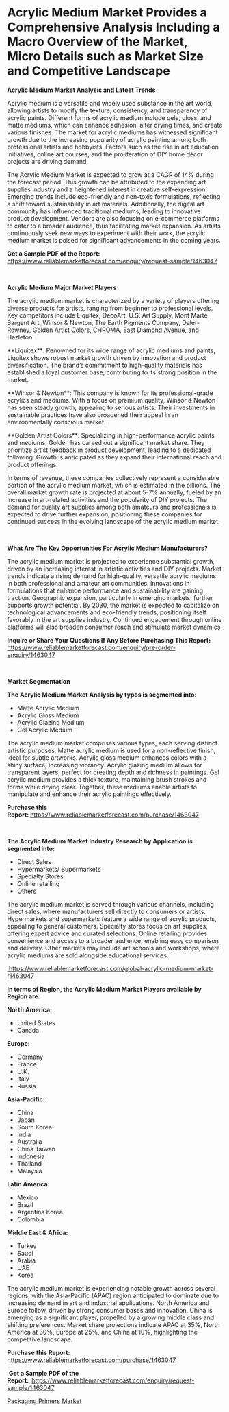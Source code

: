 <p><h1>Acrylic Medium Market Provides a Comprehensive Analysis Including a Macro Overview of the Market, Micro Details such as Market Size and Competitive Landscape</h1></p><p><strong>Acrylic Medium Market Analysis and Latest Trends</strong></p>
<p><p>Acrylic medium is a versatile and widely used substance in the art world, allowing artists to modify the texture, consistency, and transparency of acrylic paints. Different forms of acrylic medium include gels, gloss, and matte mediums, which can enhance adhesion, alter drying times, and create various finishes. The market for acrylic mediums has witnessed significant growth due to the increasing popularity of acrylic painting among both professional artists and hobbyists. Factors such as the rise in art education initiatives, online art courses, and the proliferation of DIY home décor projects are driving demand.</p><p>The Acrylic Medium Market is expected to grow at a CAGR of 14% during the forecast period. This growth can be attributed to the expanding art supplies industry and a heightened interest in creative self-expression. Emerging trends include eco-friendly and non-toxic formulations, reflecting a shift toward sustainability in art materials. Additionally, the digital art community has influenced traditional mediums, leading to innovative product development. Vendors are also focusing on e-commerce platforms to cater to a broader audience, thus facilitating market expansion. As artists continuously seek new ways to experiment with their work, the acrylic medium market is poised for significant advancements in the coming years.</p></p>
<p><strong>Get a Sample PDF of the Report:&nbsp;</strong> <a href="https://www.reliablemarketforecast.com/enquiry/request-sample/1463047?utm_campaign=2397&utm_medium=2&utm_source=Github&utm_content=ia&utm_term=01042025&utm_id=acrylic-medium">https://www.reliablemarketforecast.com/enquiry/request-sample/1463047</a></p>
<p>&nbsp;</p>
<p><strong>Acrylic Medium Major Market Players</strong></p>
<p><p>The acrylic medium market is characterized by a variety of players offering diverse products for artists, ranging from beginner to professional levels. Key competitors include Liquitex, DecoArt, U.S. Art Supply, Mont Marte, Sargent Art, Winsor & Newton, The Earth Pigments Company, Daler-Rowney, Golden Artist Colors, CHROMA, East Diamond Avenue, and Hazleton.</p><p>**Liquitex**: Renowned for its wide range of acrylic mediums and paints, Liquitex shows robust market growth driven by innovation and product diversification. The brand’s commitment to high-quality materials has established a loyal customer base, contributing to its strong position in the market.</p><p>**Winsor & Newton**: This company is known for its professional-grade acrylics and mediums. With a focus on premium quality, Winsor & Newton has seen steady growth, appealing to serious artists. Their investments in sustainable practices have also broadened their appeal in an environmentally conscious market.</p><p>**Golden Artist Colors**: Specializing in high-performance acrylic paints and mediums, Golden has carved out a significant market share. They prioritize artist feedback in product development, leading to a dedicated following. Growth is anticipated as they expand their international reach and product offerings.</p><p>In terms of revenue, these companies collectively represent a considerable portion of the acrylic medium market, which is estimated in the billions. The overall market growth rate is projected at about 5-7% annually, fueled by an increase in art-related activities and the popularity of DIY projects. The demand for quality art supplies among both amateurs and professionals is expected to drive further expansion, positioning these companies for continued success in the evolving landscape of the acrylic medium market.</p></p>
<p>&nbsp;</p>
<p><strong>What Are The Key Opportunities For Acrylic Medium Manufacturers?</strong></p>
<p><p>The acrylic medium market is projected to experience substantial growth, driven by an increasing interest in artistic activities and DIY projects. Market trends indicate a rising demand for high-quality, versatile acrylic mediums in both professional and amateur art communities. Innovations in formulations that enhance performance and sustainability are gaining traction. Geographic expansion, particularly in emerging markets, further supports growth potential. By 2030, the market is expected to capitalize on technological advancements and eco-friendly trends, positioning itself favorably in the art supplies industry. Continued engagement through online platforms will also broaden consumer reach and stimulate market dynamics.</p></p>
<p><strong>Inquire or Share Your Questions If Any Before Purchasing This Report:</strong> <a href="https://www.reliablemarketforecast.com/enquiry/pre-order-enquiry/1463047?utm_campaign=2397&utm_medium=2&utm_source=Github&utm_content=ia&utm_term=01042025&utm_id=acrylic-medium">https://www.reliablemarketforecast.com/enquiry/pre-order-enquiry/1463047</a></p>
<p>&nbsp;</p>
<p><strong>Market Segmentation</strong></p>
<p><strong>The Acrylic Medium Market Analysis by types is segmented into:</strong></p>
<p><ul><li>Matte Acrylic Medium</li><li>Acrylic Gloss Medium</li><li>Acrylic Glazing Medium</li><li>Gel Acrylic Medium</li></ul></p>
<p><p>The acrylic medium market comprises various types, each serving distinct artistic purposes. Matte acrylic medium is used for a non-reflective finish, ideal for subtle artworks. Acrylic gloss medium enhances colors with a shiny surface, increasing vibrancy. Acrylic glazing medium allows for transparent layers, perfect for creating depth and richness in paintings. Gel acrylic medium provides a thick texture, maintaining brush strokes and forms while drying clear. Together, these mediums enable artists to manipulate and enhance their acrylic paintings effectively.</p></p>
<p><strong>Purchase this Report:&nbsp;</strong><a href="https://www.reliablemarketforecast.com/purchase/1463047?utm_campaign=2397&utm_medium=2&utm_source=Github&utm_content=ia&utm_term=01042025&utm_id=acrylic-medium">https://www.reliablemarketforecast.com/purchase/1463047</a></p>
<p>&nbsp;</p>
<p><strong>The Acrylic Medium Market Industry Research by Application is segmented into:</strong></p>
<p><ul><li>Direct Sales</li><li>Hypermarkets/ Supermarkets</li><li>Specialty Stores</li><li>Online retailing</li><li>Others</li></ul></p>
<p><p>The acrylic medium market is served through various channels, including direct sales, where manufacturers sell directly to consumers or artists. Hypermarkets and supermarkets feature a wide range of acrylic products, appealing to general customers. Specialty stores focus on art supplies, offering expert advice and curated selections. Online retailing provides convenience and access to a broader audience, enabling easy comparison and delivery. Other markets may include art schools and workshops, where acrylic mediums are sold alongside educational services.</p></p>
<p><a href="https://www.reliablemarketforecast.com/global-acrylic-medium-market-r1463047?utm_campaign=2397&utm_medium=2&utm_source=Github&utm_content=ia&utm_term=01042025&utm_id=acrylic-medium">&nbsp;https://www.reliablemarketforecast.com/global-acrylic-medium-market-r1463047</a></p>
<p><strong>In terms of Region, the Acrylic Medium Market Players available by Region are:</strong></p>
<p>
    <p> <strong> North America: </strong>
        <ul>
            <li>United States</li>
            <li>Canada</li>
        </ul>
        </p> 
    <p> <strong> Europe: </strong>
        <ul>
            <li>Germany</li>
            <li>France</li>
            <li>U.K.</li>
            <li>Italy</li>
            <li>Russia</li>
        </ul>
        </p> 
    <p> <strong> Asia-Pacific: </strong>
        <ul>
            <li>China</li>
            <li>Japan</li>
            <li>South Korea</li>
            <li>India</li>
            <li>Australia</li>
            <li>China Taiwan</li>
            <li>Indonesia</li>
            <li>Thailand</li>
            <li>Malaysia</li>
        </ul>
        </p> 
    <p> <strong> Latin America: </strong>
        <ul>
            <li>Mexico</li>
            <li>Brazil</li>
            <li>Argentina Korea</li>
            <li>Colombia</li>
        </ul>
        </p> 
    <p> <strong> Middle East & Africa: </strong>
        <ul>
            <li>Turkey</li>
            <li>Saudi</li>
            <li>Arabia</li>
            <li>UAE</li>
            <li>Korea</li>
        </ul>
    </p>
    </p>
<p><p>The acrylic medium market is experiencing notable growth across several regions, with the Asia-Pacific (APAC) region anticipated to dominate due to increasing demand in art and industrial applications. North America and Europe follow, driven by strong consumer bases and innovation. China is emerging as a significant player, propelled by a growing middle class and shifting preferences. Market share projections indicate APAC at 35%, North America at 30%, Europe at 25%, and China at 10%, highlighting the competitive landscape.</p></p>
<p><strong>Purchase this Report: </strong><a href="https://www.reliablemarketforecast.com/purchase/1463047?utm_campaign=2397&utm_medium=2&utm_source=Github&utm_content=ia&utm_term=01042025&utm_id=acrylic-medium">https://www.reliablemarketforecast.com/purchase/1463047</a></p>
<p>&nbsp;<strong>Get a Sample PDF of the Report:&nbsp;&nbsp;</strong><a href="https://www.reliablemarketforecast.com/enquiry/request-sample/1463047?utm_campaign=2397&utm_medium=2&utm_source=Github&utm_content=ia&utm_term=01042025&utm_id=acrylic-medium">https://www.reliablemarketforecast.com/enquiry/request-sample/1463047</a></p>
<p><strong></strong></p>
<p><p><a href="https://github.com/FahadAhmed223/Market-Research-Report-List-2/blob/main/packaging-primers-market.md?utm_campaign=2397&utm_medium=2&utm_source=Github&utm_content=ia&utm_term=01042025&utm_id=acrylic-medium">Packaging Primers Market</a></p></p>